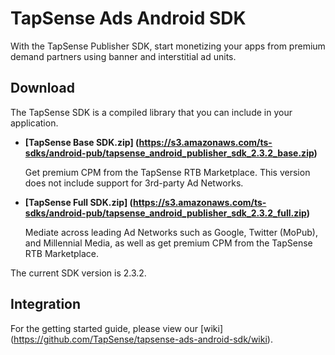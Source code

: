 # TapSense Ads Android SDK

With the TapSense Publisher SDK, start monetizing your apps from premium demand partners using banner and interstitial ad units. 

## Download

The TapSense SDK is a compiled library that you can include in your application.

* **[TapSense Base SDK.zip] (https://s3.amazonaws.com/ts-sdks/android-pub/tapsense_android_publisher_sdk_2.3.2_base.zip)**

  Get premium CPM from the TapSense RTB Marketplace. This version does not include support for 3rd-party Ad Networks.

* **[TapSense Full SDK.zip] (https://s3.amazonaws.com/ts-sdks/android-pub/tapsense_android_publisher_sdk_2.3.2_full.zip)**

  Mediate across leading Ad Networks such as Google, Twitter (MoPub), and Millennial Media, as well as get premium CPM from the TapSense RTB Marketplace.

The current SDK version is 2.3.2.

## Integration
For the getting started guide, please view our [wiki] (https://github.com/TapSense/tapsense-ads-android-sdk/wiki).
